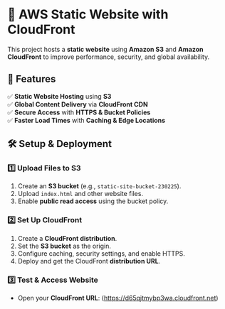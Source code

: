 # 🚀 AWS Static Website with CloudFront  

This project hosts a **static website** using **Amazon S3** and **Amazon CloudFront** to improve performance, security, and global availability.  


## **🌟 Features**  

✅ **Static Website Hosting** using **S3**  
✅ **Global Content Delivery** via **CloudFront CDN**  
✅ **Secure Access** with **HTTPS & Bucket Policies**  
✅ **Faster Load Times** with **Caching & Edge Locations**  


## **🛠️ Setup & Deployment**  

### **1️⃣ Upload Files to S3**  
1. Create an **S3 bucket** (e.g., `static-site-bucket-230225`).  
2. Upload `index.html` and other website files.  
3. Enable **public read access** using the bucket policy.  

### **2️⃣ Set Up CloudFront**  
1. Create a **CloudFront distribution**.  
2. Set the **S3 bucket** as the origin.  
3. Configure caching, security settings, and enable HTTPS.  
4. Deploy and get the CloudFront **distribution URL**.  

### **3️⃣ Test & Access Website**  
- Open your **CloudFront URL**: (https://d65qjtmybp3wa.cloudfront.net)

